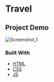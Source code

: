 # Travel

## Project Demo
![Screenshot_1](https://user-images.githubusercontent.com/104423165/173259628-6d6e494e-69b9-4575-937b-e703c57aa7ad.png)

### Built With
* [HTML]()
* [CSS]()
* [JS]()



